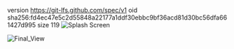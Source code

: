 version https://git-lfs.github.com/spec/v1
oid sha256:fd4ec47e5c2d55848a22177a1ddf30ebbc9bf36acd81d30bc56dfa661427d995
size 119
![Splash Screen](https://github.com/HusseinA190/BIO_INFO/assets/88108486/0a555359-94ee-4036-869b-66ec47312e00)

![Final_View](https://github.com/HusseinA190/BIO_INFO/assets/88108486/b8e26a6f-0c51-4b41-b281-c5dbc0ad7185)
